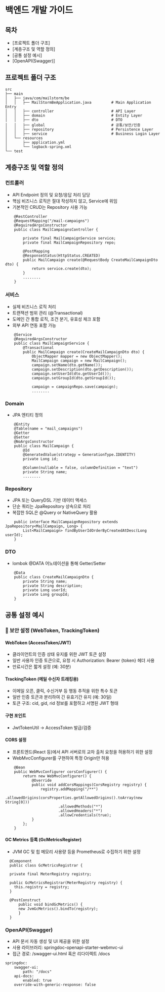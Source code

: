 # 백엔드 개발 가이드

## 목차
- [프로젝트 폴더 구조] 
- [계층구조 및 역할 정의]
- [공통 설정 예시]
- [OpenAPI(Swagger)]


## 프로젝트 폴더 구조

    src
    ├── main
    │   ├── java/com/mailstorm/be
    │   │   ├── MailStormBeApplication.java         # Main Application Entry
    │   │   ├── controller                          # API Layer
    │   │   ├── domain                              # Entity Layer
    │   │   ├── dto                                 # DTO
    │   │   ├── global                              # 공통/보안/인증 
    │   │   ├── repository                          # Persistence Layer
    │   │   ├── service                             # Business Login Layer
    │   └── resources
    │       ├── application.yml
    │       └── logback-spring.xml
    └── test

## 계층구조 및 역할 정의

### 컨트롤러
- API Endpoint 정의 및 요청/응답 처리 담당
- 핵심 비즈니스 로직은 절대 작성하지 않고, Service에 위임
- 기본적인 CRUD는 Repository 사용 가능
```Controller
    @RestController
    @RequestMapping("/mail-campaigns")
    @RequiredArgsConstructor
    public class MailCampaignsController {
    
        private final MailCampaignService service;
        private final MailCampaignRepository repo;
    
        @PostMapping
        @ResponseStatus(HttpStatus.CREATED)
        public MailCampaign create(@RequestBody CreateMailCampaignDto dto) {
            return service.create(dto);
        }
        ........
    }
```
### 서비스
- 실제 비즈니스 로직 처리
- 트랜잭션 범위 관리 (@Transactional)
- 도메인 간 통합 로직, 조건 분기, 유효성 체크 포함
- 외부 API 연동 포함 가능
```Service
    @Service
    @RequiredArgsConstructor
    public class MailCampaignService {
        @Transactional
        public MailCampaign create(CreateMailCampaignDto dto) {
            ObjectMapper mapper = new ObjectMapper();
            MailCampaign campaign = new MailCampaign();
            campaign.setName(dto.getName());
            campaign.setDescription(dto.getDescription());
            campaign.setUserId(dto.getUserId());
            campaign.setGroupId(dto.getGroupId());
    
            campaign = campaignRepo.save(campaign);
            ........
```

### Domain
- JPA 엔티티 정의
```Domain
    @Entity
    @Table(name = "mail_campaigns")
    @Getter
    @Setter
    @NoArgsConstructor
    public class MailCampaign {
        @Id
        @GeneratedValue(strategy = GenerationType.IDENTITY)
        private Long id;
    
        @Column(nullable = false, columnDefinition = "text")
        private String name;
        ........
```

### Repository
- JPA 또는 QueryDSL 기반 데이터 액세스
- 단순 쿼리는 JpaRepository 상속으로 처리
- 복잡한 SQL은 @Query or NativeQuery 활용
```Repository
    public interface MailCampaignRepository extends JpaRepository<MailCampaign, Long> {
        List<MailCampaign> findByUserIdOrderByCreatedAtDesc(Long userId);
    }
```

### DTO
- lombok @DATA 어노테이션을 통해 Getter/Setter 
```DTO
    @Data
    public class CreateMailCampaignDto {
        private String name;
        private String description;
        private Long userId;
        private Long groupId;
    }
```

## 공통 설정 예시

### 🔐 보안 설정 (WebToken, TrackingToken)

#### WebToken (AccessToken/JWT)
- 클라이언트의 인증 상태 유지를 위한 JWT 토큰 설정
- 일반 사용자 인증 토큰으로, 요청 시 Authorization: Bearer {token} 헤더 사용 
- 만료시간은 짧게 설정 (예: 30분)

#### TrackingToken (메일 수신자 트래킹용)
- 이메일 오픈, 클릭, 수신거부 등 행동 추적을 위한 특수 토큰
- 일반 인증 토큰과 분리하여 긴 유효기간 유지 (예: 30일)
- 토큰 구조: cid, gid, rid 정보를 포함하고 서명된 JWT 형태

#### 구현 포인트
- JwtTokenUtil → AccessToken 발급/검증

#### CORS 설정
- 프론트엔드(React 등)에서 API 서버로의 교차 출처 요청을 허용하기 위한 설정
- WebMvcConfigurer를 구현하여 특정 Origin만 허용
```CORS
    @Bean
    public WebMvcConfigurer corsConfigurer() {
        return new WebMvcConfigurer() {
            @Override
            public void addCorsMappings(CorsRegistry registry) {
                registry.addMapping("/**")
                        .allowedOrigins(corsProperties.getAllowedOrigins().toArray(new String[0]))
                        .allowedMethods("*")
                        .allowedHeaders("*")
                        .allowCredentials(true);
            }
        };
    }
```

####  GC Metrics 등록 (GcMetricsRegister)
- JVM GC 및 힙 메모리 사용량 등을 Prometheus로 수집하기 위한 설정
```
  @Component
  public class GcMetricsRegistrar {

  private final MeterRegistry registry;

  public GcMetricsRegistrar(MeterRegistry registry) {
    this.registry = registry;
  }

  @PostConstruct
      public void bindGcMetrics() {
      new JvmGcMetrics().bindTo(registry);
      }
  }
```

### OpenAPI(Swagger)
- API 문서 자동 생성 및 UI 제공을 위한 설정
- 사용 라이브러리: springdoc-openapi-starter-webmvc-ui
- 접근 경로: /swagger-ui.html 혹은 리다이렉트 /docs
```
springdoc:
    swagger-ui:
        path: "/docs"
    api-docs:
        enabled: true
    override-with-generic-response: false
```
